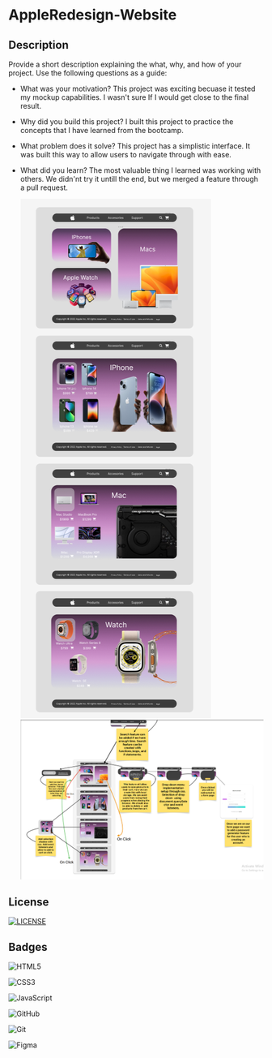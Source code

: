 # AppleRedesign-Website


## Description

Provide a short description explaining the what, why, and how of your project. Use the following questions as a guide:

- What was your motivation? This project was exciting becuase it tested my mockup capabilities. I wasn't sure If I would get close to the final result. 
- Why did you build this project? I built this project to practice the concepts that I have learned from the bootcamp.
- What problem does it solve? This project has a simplistic interface. It was built this way to allow users to navigate through with ease. 
- What did you learn? The most valuable thing I learned was working with others. We didn'nt try it untill the end, but we merged a feature through a pull request.

    
    ![Apple Redesign Website](assets/images//AppleRedesignMockup.png)
    ![Apple Redesign Website](assets/images//WebsiteFeatures.PNG)
   



## License

[![LICENSE](https://img.shields.io/badge/License-MIT-yellow.svg)](LICENSE)




## Badges


![HTML5](https://img.shields.io/badge/html5-%23E34F26.svg?style=for-the-badge&logo=html5&logoColor=white)

![CSS3](https://img.shields.io/badge/css3-%231572B6.svg?style=for-the-badge&logo=css3&logoColor=white)

![JavaScript](https://img.shields.io/badge/javascript-%23323330.svg?style=for-the-badge&logo=javascript&logoColor=%23F7DF1E)

![GitHub](https://img.shields.io/badge/github-%23121011.svg?style=for-the-badge&logo=github&logoColor=white)

![Git](https://img.shields.io/badge/git-%23F05033.svg?style=for-the-badge&logo=git&logoColor=white)

![Figma](https://img.shields.io/badge/figma-%23F24E1E.svg?style=for-the-badge&logo=figma&logoColor=white)